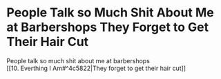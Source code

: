 # People Talk so Much Shit About Me at Barbershops They Forget to Get Their Hair Cut

People talk so much shit about me at barbershops  
[[10. Everthing I Am#^4c5822|They forget to get their hair cut]]
